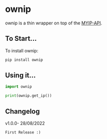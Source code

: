 
ownip
===========


ownip is a thin wrapper on top of the [MYIP-API](https://api.myip.com). 


To Start...
-----------

To install ownip:

```bash
pip install ownip
```


Using it...
-----------

```python
import ownip

print(ownip.get_ip())
```



Changelog
---------

v1.0.0- 28/08/2022

~~~~~~~~~~~~~~~~~
First Release :)
